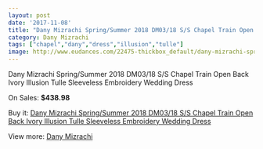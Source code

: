 ```yaml
---
layout: post
date: '2017-11-08'
title: "Dany Mizrachi Spring/Summer 2018 DM03/18 S/S Chapel Train Open Back Ivory Illusion Tulle Sleeveless Embroidery Wedding Dress"
category: Dany Mizrachi
tags: ["chapel","dany","dress","illusion","tulle"]
image: http://www.eudances.com/22475-thickbox_default/dany-mizrachi-spring-summer-2018-dm03-18-s-s-chapel-train-open-back-ivory-illusion-tulle-sleeveless-embroidery-wedding-dress.jpg
---
```

Dany Mizrachi Spring/Summer 2018 DM03/18 S/S Chapel Train Open Back Ivory Illusion Tulle Sleeveless Embroidery Wedding Dress

On Sales: **$438.98**
<a href="https://www.eudances.com/en/dany-mizrachi/7173-dany-mizrachi-spring-summer-2018-dm03-18-s-s-chapel-train-open-back-ivory-illusion-tulle-sleeveless-embroidery-wedding-dress.html"><amp-img layout="responsive" width="600" height="600" src="//www.eudances.com/22475-thickbox_default/dany-mizrachi-spring-summer-2018-dm03-18-s-s-chapel-train-open-back-ivory-illusion-tulle-sleeveless-embroidery-wedding-dress.jpg" alt="Dany Mizrachi Spring/Summer 2018 DM03/18 S/S Chapel Train Open Back Ivory Illusion Tulle Sleeveless Embroidery Wedding Dress 0" /></a>
<a href="https://www.eudances.com/en/dany-mizrachi/7173-dany-mizrachi-spring-summer-2018-dm03-18-s-s-chapel-train-open-back-ivory-illusion-tulle-sleeveless-embroidery-wedding-dress.html"><amp-img layout="responsive" width="600" height="600" src="//www.eudances.com/22479-thickbox_default/dany-mizrachi-spring-summer-2018-dm03-18-s-s-chapel-train-open-back-ivory-illusion-tulle-sleeveless-embroidery-wedding-dress.jpg" alt="Dany Mizrachi Spring/Summer 2018 DM03/18 S/S Chapel Train Open Back Ivory Illusion Tulle Sleeveless Embroidery Wedding Dress 1" /></a>
<a href="https://www.eudances.com/en/dany-mizrachi/7173-dany-mizrachi-spring-summer-2018-dm03-18-s-s-chapel-train-open-back-ivory-illusion-tulle-sleeveless-embroidery-wedding-dress.html"><amp-img layout="responsive" width="600" height="600" src="//www.eudances.com/22478-thickbox_default/dany-mizrachi-spring-summer-2018-dm03-18-s-s-chapel-train-open-back-ivory-illusion-tulle-sleeveless-embroidery-wedding-dress.jpg" alt="Dany Mizrachi Spring/Summer 2018 DM03/18 S/S Chapel Train Open Back Ivory Illusion Tulle Sleeveless Embroidery Wedding Dress 2" /></a>
<a href="https://www.eudances.com/en/dany-mizrachi/7173-dany-mizrachi-spring-summer-2018-dm03-18-s-s-chapel-train-open-back-ivory-illusion-tulle-sleeveless-embroidery-wedding-dress.html"><amp-img layout="responsive" width="600" height="600" src="//www.eudances.com/22477-thickbox_default/dany-mizrachi-spring-summer-2018-dm03-18-s-s-chapel-train-open-back-ivory-illusion-tulle-sleeveless-embroidery-wedding-dress.jpg" alt="Dany Mizrachi Spring/Summer 2018 DM03/18 S/S Chapel Train Open Back Ivory Illusion Tulle Sleeveless Embroidery Wedding Dress 3" /></a>
<a href="https://www.eudances.com/en/dany-mizrachi/7173-dany-mizrachi-spring-summer-2018-dm03-18-s-s-chapel-train-open-back-ivory-illusion-tulle-sleeveless-embroidery-wedding-dress.html"><amp-img layout="responsive" width="600" height="600" src="//www.eudances.com/22476-thickbox_default/dany-mizrachi-spring-summer-2018-dm03-18-s-s-chapel-train-open-back-ivory-illusion-tulle-sleeveless-embroidery-wedding-dress.jpg" alt="Dany Mizrachi Spring/Summer 2018 DM03/18 S/S Chapel Train Open Back Ivory Illusion Tulle Sleeveless Embroidery Wedding Dress 4" /></a>

Buy it: [Dany Mizrachi Spring/Summer 2018 DM03/18 S/S Chapel Train Open Back Ivory Illusion Tulle Sleeveless Embroidery Wedding Dress](https://www.eudances.com/en/dany-mizrachi/7173-dany-mizrachi-spring-summer-2018-dm03-18-s-s-chapel-train-open-back-ivory-illusion-tulle-sleeveless-embroidery-wedding-dress.html "Dany Mizrachi Spring/Summer 2018 DM03/18 S/S Chapel Train Open Back Ivory Illusion Tulle Sleeveless Embroidery Wedding Dress")

View more: [Dany Mizrachi](https://www.eudances.com/en/111-dany-mizrachi "Dany Mizrachi")